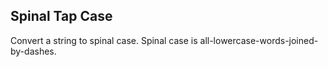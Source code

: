 ## Spinal Tap Case

Convert a string to spinal case. Spinal case is all-lowercase-words-joined-by-dashes.
